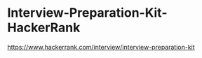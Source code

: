 # Interview-Preparation-Kit-HackerRank
https://www.hackerrank.com/interview/interview-preparation-kit
